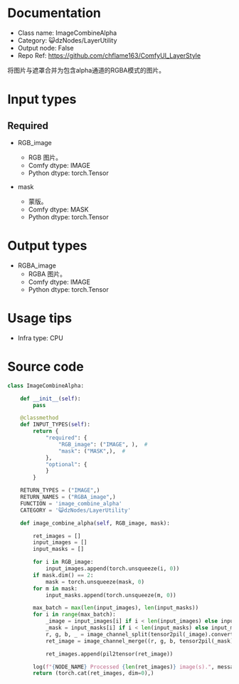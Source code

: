 # Documentation
- Class name: ImageCombineAlpha
- Category: 😺dzNodes/LayerUtility
- Output node: False
- Repo Ref: https://github.com/chflame163/ComfyUI_LayerStyle

将图片与遮罩合并为包含alpha通道的RGBA模式的图片。

# Input types

## Required

- RGB_image
    - RGB 图片。
    - Comfy dtype: IMAGE
    - Python dtype: torch.Tensor

- mask
    - 蒙版。
    - Comfy dtype: MASK
    - Python dtype: torch.Tensor

# Output types

- RGBA_image
    - RGBA 图片。
    - Comfy dtype: IMAGE
    - Python dtype: torch.Tensor

# Usage tips
- Infra type: CPU

# Source code
```python
class ImageCombineAlpha:

    def __init__(self):
        pass

    @classmethod
    def INPUT_TYPES(self):
        return {
            "required": {
                "RGB_image": ("IMAGE", ),  #
                "mask": ("MASK",),  #
            },
            "optional": {
            }
        }

    RETURN_TYPES = ("IMAGE",)
    RETURN_NAMES = ("RGBA_image",)
    FUNCTION = 'image_combine_alpha'
    CATEGORY = '😺dzNodes/LayerUtility'

    def image_combine_alpha(self, RGB_image, mask):

        ret_images = []
        input_images = []
        input_masks = []

        for i in RGB_image:
            input_images.append(torch.unsqueeze(i, 0))
        if mask.dim() == 2:
            mask = torch.unsqueeze(mask, 0)
        for m in mask:
            input_masks.append(torch.unsqueeze(m, 0))

        max_batch = max(len(input_images), len(input_masks))
        for i in range(max_batch):
            _image = input_images[i] if i < len(input_images) else input_images[-1]
            _mask = input_masks[i] if i < len(input_masks) else input_masks[-1]
            r, g, b, _ = image_channel_split(tensor2pil(_image).convert('RGB'), 'RGB')
            ret_image = image_channel_merge((r, g, b, tensor2pil(_mask).convert('L')), 'RGBA')

            ret_images.append(pil2tensor(ret_image))

        log(f"{NODE_NAME} Processed {len(ret_images)} image(s).", message_type='finish')
        return (torch.cat(ret_images, dim=0),)
```